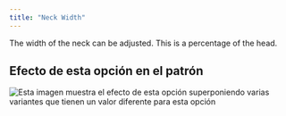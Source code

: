 ```yaml
---
title: "Neck Width"
---
```


The width of the neck can be adjusted. This is a percentage of the head.

## Efecto de esta opción en el patrón

![Esta imagen muestra el efecto de esta opción superponiendo varias variantes que tienen un valor diferente para esta opción](octoplushy_neckwidth_sample.svg "Efecto de esta opción en el patrón")
